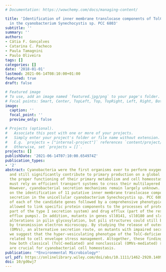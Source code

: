 ```yaml
---
# Documentation: https://wowchemy.com/docs/managing-content/

title: 'Identification of inner membrane translocase components of TolC-mediated secretion
  in the cyanobacterium Synechocystis sp. PCC 6803'
subtitle: ''
summary: ''
authors:
- Cátia F. Gonçalves
- Catarina C. Pacheco
- Paula Tamagnini
- Paulo Oliveira
tags: []
categories: []
date: '2018-01-01'
lastmod: 2021-06-14T08:10:00+01:00
featured: true
draft: false

# Featured image
# To use, add an image named `featured.jpg/png` to your page's folder.
# Focal points: Smart, Center, TopLeft, Top, TopRight, Left, Right, BottomLeft, Bottom, BottomRight.
image:
  caption: ''
  focal_point: ''
  preview_only: false

# Projects (optional).
#   Associate this post with one or more of your projects.
#   Simply enter your project's folder or file name without extension.
#   E.g. `projects = ["internal-project"]` references `content/project/deep-learning/index.md`.
#   Otherwise, set `projects = []`.
projects: []
publishDate: '2021-06-14T07:10:00.654974Z'
publication_types:
- '2'
abstract: Cyanobacteria were the first organisms ever to perform oxygenic photosynthesis
  and still significantly contribute to primary production on a global scale. To assure
  the proper functioning of their primary metabolism and cell homeostasis, cyanobacteria
  must rely on efficient transport systems to cross their multilayered cell envelope.
  However, cyanobacterial secretion mechanisms remain largely unknown. Here, we report
  on the identification of 11 putative inner membrane translocase components of TolC-mediated
  secretion in the unicellular cyanobacterium Synechocystis sp. PCC 6803. Gene-inactivation
  of each of the candidate genes followed by a comprehensive phenotypic characterization
  allowed to link specific protein components to the processes of protein export (as
  part of the type I secretion system) and drug efflux (part of the resistance-division-nodulation
  efflux pumps). In addition, mutants in genes sll0141, sll0180 and slr0369 exhibited
  alterations in pilin glycosylation, but pili structures could still be observed
  by transmission electron microscopy. By studying the release of outer membrane vesicles
  (OMVs), an alternative secretion route, on mutants with impaired secretory functions
  we suggest that the hyper-vesiculating phenotype of the TolC-deficient mutant is
  related to cell envelope stress management. Altogether, these findings highlight
  how both classical (TolC-mediated) and nonclassical (OMVs-mediated) secretion systems
  are crucial for cyanobacterial cell homeostasis.
publication: '*Environmental Microbiology*'
url_pdf: https://onlinelibrary.wiley.com/doi/abs/10.1111/1462-2920.14095
doi: 10/gd6wj7
---
```


